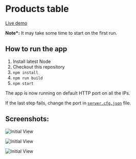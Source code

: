 # Products table

[Live demo](http://productstable.herokuapp.com/)

<b>Note*:</b>
It may take some time to start on the first run.

## How to run the app

1.  Install latest Node
2.  Checkout this repository
3.  `npm install`
4.  `npm run build`
5.  `npm start`


The app is now running on default HTTP port on all the IPs.

If the last step fails, change the port in [`server.cfg.json`](/server.cfg.json) file.

## Screenshots:

![Initial View](/screenshots/cpt1.PNG?raw=true)

![Initial View](/screenshots/cpt3.PNG?raw=true)

![Initial View](/screenshots/cpt2.PNG?raw=true)